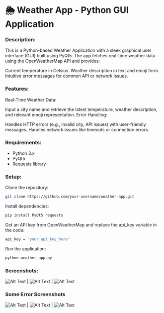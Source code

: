 # 🌦️ Weather App - Python GUI Application
### Description:
This is a Python-based Weather Application with a sleek graphical user interface (GUI) built using PyQt5. The app fetches real-time weather data using the OpenWeatherMap API and provides:

Current temperature in Celsius.
Weather description in text and emoji form.
Intuitive error messages for common API or network issues.
### Features:
Real-Time Weather Data:

Input a city name and retrieve the latest temperature, weather description, and relevant emoji representation.
Error Handling:

Handles HTTP errors (e.g., invalid city, API issues) with user-friendly messages.
Handles network issues like timeouts or connection errors.

### Requirements:
- Python 3.x
- PyQt5
- Requests library
### Setup:
Clone the repository:

```bash
git clone https://github.com/your-username/weather-app.git
```
Install dependencies:
```bash
pip install PyQt5 requests
```
Get an API key from OpenWeatherMap and replace the api_key variable in the code:
```bash
api_key = "your_api_key_here"
```
Run the application:
```bash
python weather_app.py
```
### Screenshots:

![Alt Text](https://github.com/AnishJain34/WeatherAPIApp/blob/main/Images/Weather-Images/Screenshot%202024-12-04%20222257.png) | ![Alt Text](https://github.com/AnishJain34/WeatherAPIApp/blob/main/Images/Weather-Images/Screenshot%202024-12-04%20222719.png) | ![Alt Text](https://github.com/AnishJain34/WeatherAPIApp/blob/main/Images/Weather-Images/Screenshot%202024-12-04%20222535.png)
### Some Error Screenshots

![Alt Text](https://github.com/AnishJain34/WeatherAPIApp/blob/main/Images/Error-message/Screenshot%202024-12-04%20222751.png) | ![Alt Text](https://github.com/AnishJain34/WeatherAPIApp/blob/main/Images/Error-message/Screenshot%202024-12-04%20222900.png) | ![Alt Text](https://github.com/AnishJain34/WeatherAPIApp/blob/main/Images/Error-message/Screenshot%202024-12-04%20222934.png)
